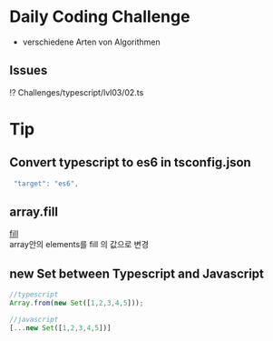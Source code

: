 # Daily Coding Challenge

- verschiedene Arten von Algorithmen




## Issues 
⁉️ Challenges/typescript/lvl03/02.ts

# Tip

## Convert typescript to es6 in tsconfig.json
```ts
 "target": "es6",  
```

## array.fill
[fill](https://developer.mozilla.org/en-US/docs/Web/JavaScript/Reference/Global_Objects/Array/fill) <br />
array안의 elements를 fill 의 값으로 변경


## new Set between Typescript and Javascript
```ts
//typescript
Array.from(new Set([1,2,3,4,5]));
```

```javascript
//javascript
[...new Set([1,2,3,4,5])]
```